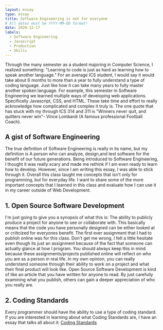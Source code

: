 ```yaml
---
layout: essay
type: essay
title: Software Engineering is not for everyone
# All dates must be YYYY-MM-DD format!
date: 2020-12-17
labels:
  - Software Engineering
  - Javascript
  - Production
  - Skills
---
```


Through the many semester as a student majoring in Computer Science, I realized something: "Learning to code is just as hard as learning how to speak another language." For an average ICS student, I would say it would take about 6 months to more than a year to fully understand a type of coding language. Just like how it can take many years to fully master another spoken language. For example, this semester in Software Engineering we learned multiple ways of developing web applications. Specifically Javascript, CSS, and HTML. These take time and effort to really acknowledge how complicated and complex it truly is. The one quote that has stuck with my through ICS 314 and 311 is "Winners never quit, and quitters never win"- Vince Lombardi (A famous professional Football Coach).

## A gist of Software Engineering

The true definition of Software Engineering is really in its name, but my definition is A person who can analyze, design,and test software for the benefit of our future generations. Being introduced to Software Engineering, I thought it was really scary and made me rethink if I am even ready to learn how to develop. However, since I am writing this essay, I was able to stick through it. Overall this class taught me concepts that isn't only for programming, but for everyday life. I want to share some of the more important concepts that I learned in this class and evaluate how I can use it in my career outside of Web Development. 

## 1. Open Source Software Development

I'm just going to give you a synopsis of what this is: The ability to publicly produce a project for anyone to see or collaborate with. This basically means that the code you have personally designed can be either looked at or criitcized for everyones benefit. The first ever assignment that I had to publish online was for this class. Don't get me wrong, I felt a little hesitate even though its just an assignment because of the fact that someone can actually glance at how I program. You should always keep this in mind because these assignments/projects published online will reflect on who you are as a person in real life. In my own opinion, you can really understand someone through their ability to work on a project and what their final product will look like. Open Source Software Development is kind of like an article that you have written for anyone to read. By just carefully examining what you publish, others can gain a deeper appreciation of who you really are. 

## 2. Coding Standards

Every programmer should have the ability to use a type of coding standard. If you are interested in learning about what Coding Standards are, I have an essay that talks all about it: <a href="https://alohajerome.github.io/essays/2020-09-24.html">Coding Standards</a> 



